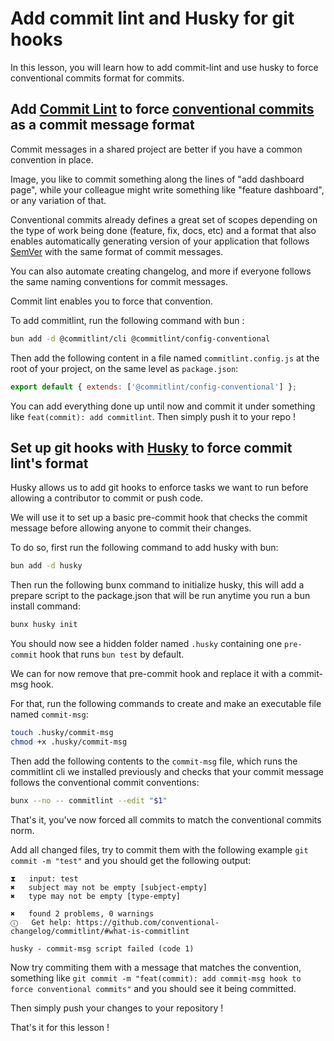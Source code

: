 # Add commit lint and Husky for git hooks

In this lesson, you will learn how to add commit-lint and use husky to force conventional commits format for commits.

## Add [Commit Lint](https://commitlint.js.org/) to force [conventional commits](https://www.conventionalcommits.org/en/v1.0.0/) as a commit message format

Commit messages in a shared project are better if you have a common convention in place.

Image, you like to commit something along the lines of "add dashboard page", while your colleague might write something like "feature dashboard", or any variation of that.

Conventional commits already defines a great set of scopes depending on the type of work being done (feature, fix, docs, etc) and a format that also enables automatically generating version of your application that follows [SemVer]() with the same format of commit messages.

You can also automate creating changelog, and more if everyone follows the same naming conventions for commit messages.

Commit lint enables you to force that convention.

To add commitlint, run the following command with bun :

```bash
bun add -d @commitlint/cli @commitlint/config-conventional
```

Then add the following content in a file named `commitlint.config.js` at the root of your project, on the same level as `package.json`:

```js
export default { extends: ['@commitlint/config-conventional'] };
```

You can add everything done up until now and commit it under something like `feat(commit): add commitlint`. Then simply push it to your repo !

## Set up git hooks with [Husky](https://typicode.github.io/husky/) to force commit lint's format

Husky allows us to add git hooks to enforce tasks we want to run before allowing a contributor to commit or push code.

We will use it to set up a basic pre-commit hook that checks the commit message before allowing anyone to commit their changes.

To do so, first run the following command to add husky with bun:

```bash
bun add -d husky
```

Then run the following bunx command to initialize husky, this will add a prepare script to the package.json that will be run anytime you run a bun install command:

```bash
bunx husky init
```

You should now see a hidden folder named `.husky` containing one `pre-commit` hook that runs `bun test` by default.

We can for now remove that pre-commit hook and replace it with a commit-msg hook.

For that, run the following commands to create and make an executable file named `commit-msg`:

```bash
touch .husky/commit-msg
chmod +x .husky/commit-msg
```

Then add the following contents to the `commit-msg` file, which runs the commitlint cli we installed previously and checks that your commit message follows the conventional commit conventions:

```sh
bunx --no -- commitlint --edit "$1"
```

That's it, you've now forced all commits to match the conventional commits norm.

Add all changed files, try to commit them with the following example `git commit -m "test"` and you should get the following output:

```
⧗   input: test
✖   subject may not be empty [subject-empty]
✖   type may not be empty [type-empty]

✖   found 2 problems, 0 warnings
ⓘ   Get help: https://github.com/conventional-changelog/commitlint/#what-is-commitlint

husky - commit-msg script failed (code 1)
```

Now try commiting them with a message that matches the convention, something like `git commit -m "feat(commit): add commit-msg hook to force conventional commits"` and you should see it being committed.

Then simply push your changes to your repository !

That's it for this lesson !
